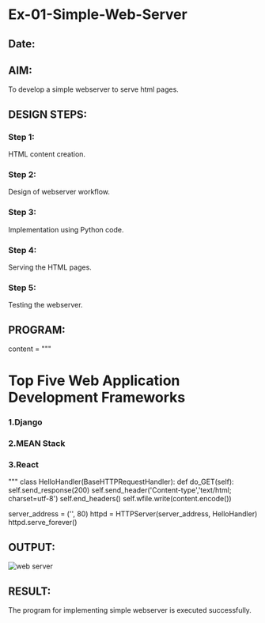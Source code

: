 # Ex-01-Simple-Web-Server
## Date:

## AIM:
To develop a simple webserver to serve html pages.

## DESIGN STEPS:
### Step 1: 
HTML content creation.

### Step 2:
Design of webserver workflow.

### Step 3:
Implementation using Python code.

### Step 4:
Serving the HTML pages.

### Step 5:
Testing the webserver.

## PROGRAM:


content = """
<html>
<head>
</head>
<body>
<h1>Top Five Web Application Development Frameworks</h1>
<h3>1.Django</h3>
<h3>2.MEAN Stack</h3>
<h3>3.React</h3>
</body>
</html>
"""
class HelloHandler(BaseHTTPRequestHandler):
    def do_GET(self):
        self.send_response(200)
        self.send_header('Content-type','text/html; charset=utf-8')
        self.end_headers()
        self.wfile.write(content.encode())


server_address = ('', 80)
httpd = HTTPServer(server_address, HelloHandler)
httpd.serve_forever()

## OUTPUT:
![web server](https://github.com/K-PRAVEEN-2005/ODD2023-WT-Ex-01-Simple-Web-Server/assets/145742724/034c4ead-94f7-42ef-9969-cb9e069113e7)


## RESULT:
The program for implementing simple webserver is executed successfully.

